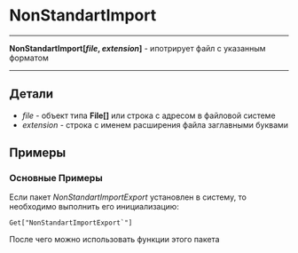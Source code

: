 # NonStandartImport

---

**NonStandartImport[_file_, _extension_]** - ипотрирует файл с указанным форматом  

---

## Детали

- _file_ - объект типа **File[]** или строка с адресом в файловой системе
- _extension_ - строка с именем расширения файла заглавными буквами

## Примеры

### Основные Примеры

Если пакет _NonStandartImportExport_ установлен в систему, то необходимо выполнить его инициализацию: 

```matheatica
Get["NonStandartImportExport`"]
```

После чего можно использовать функции этого пакета
